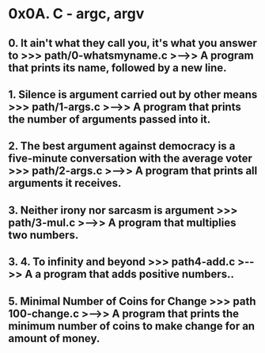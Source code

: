 # **0x0A. C - argc, argv**

## **0. It ain't what they call you, it's what you answer to >>> path/0-whatsmyname.c** >-->> A program that prints its name, followed by a new line.

## **1. Silence is argument carried out by other means >>> path/1-args.c** >-->> A program that prints the number of arguments passed into it.

## **2. The best argument against democracy is a five-minute conversation with the average voter >>> path/2-args.c** >-->> A  program that prints all arguments it receives.

## **3. Neither irony nor sarcasm is argument >>> path/3-mul.c** >-->> A program that multiplies two numbers.

## **3. 4. To infinity and beyond >>> path4-add.c** >-->> A a program that adds positive numbers..

## **5. Minimal Number of Coins for Change >>> path 100-change.c** >-->> A program that prints the minimum number of coins to make change for an amount of money.